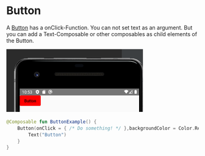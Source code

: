 # Button
A [Button](https://developer.android.com/reference/kotlin/androidx/ui/material/package-summary#button) has a onClick-Function. You can not set text as an argument. But you can add a Text-Composable  or other composables as child elements of the Button.

<p align="left">
  <img src ="../../images/material/button/buttonExample.png"  />
</p>

```kotlin
@Composable fun ButtonExample() {
    Button(onClick = { /* Do something! */ },backgroundColor = Color.Red) {
        Text("Button")
    }
}
```
